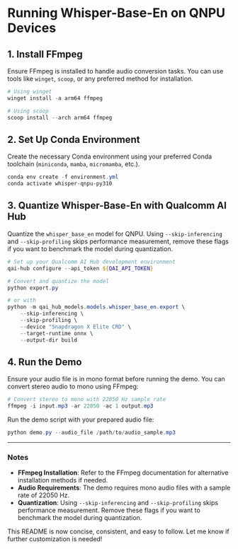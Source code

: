 # Running Whisper-Base-En on QNPU Devices

## 1. Install FFmpeg

Ensure FFmpeg is installed to handle audio conversion tasks. You can use tools like `winget`, `scoop`, or any preferred method for installation.

```powershell
# Using winget
winget install -a arm64 ffmpeg

# Using scoop
scoop install --arch arm64 ffmpeg
```

## 2. Set Up Conda Environment

Create the necessary Conda environment using your preferred Conda toolchain (`miniconda`, `mamba`, `micromamba`, etc.).

```powershell
conda env create -f environment.yml
conda activate whisper-qnpu-py310
```

## 3. Quantize Whisper-Base-En with Qualcomm AI Hub

Quantize the `whisper_base_en` model for QNPU. Using `--skip-inferencing` and `--skip-profiling` skips performance measurement, remove these flags if you want to benchmark the model during quantization.

```powershell
# Set up your Qualcomm AI Hub development environment
qai-hub configure --api_token ${QAI_API_TOKEN}

# Convert and quantize the model
python export.py

# or with
python -m qai_hub_models.models.whisper_base_en.export \
    --skip-inferencing \
    --skip-profiling \
    --device "Snapdragon X Elite CRD" \
    --target-runtime onnx \
    --output-dir build
```

## 4. Run the Demo

Ensure your audio file is in mono format before running the demo. You can convert stereo audio to mono using FFmpeg:

```powershell
# Convert stereo to mono with 22050 Hz sample rate
ffmpeg -i input.mp3 -ar 22050 -ac 1 output.mp3
```

Run the demo script with your prepared audio file:

```powershell
python demo.py --audio_file /path/to/audio_sample.mp3
```

---

### Notes

- **FFmpeg Installation**: Refer to the FFmpeg documentation for alternative installation methods if needed.
- **Audio Requirements**: The demo requires mono audio files with a sample rate of 22050 Hz.
- **Quantization**: Using `--skip-inferencing` and `--skip-profiling` skips performance measurement. Remove these flags if you want to benchmark the model during quantization.

This README is now concise, consistent, and easy to follow. Let me know if further customization is needed!
